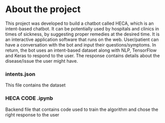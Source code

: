 # About the project

This project was developed to build a chatbot called HECA, which is an intent-based chatbot. It can be potentially used by hospitals and clinics in times of sickness, by suggesting proper remedies at the desired time. It is an interactive application software that runs on the web. User/patient can have a conversation with the bot and input their questions/symptoms. In return, the bot uses an intent-based dataset along with NLP, TensorFlow and Keras to respond to the user. The response contains details about the disease/issue the user might have.

### intents.json
This file contains the dataset

### HECA CODE .ipynb 
Backend file that contains code used to train the algorithm and chose the right response to the user
